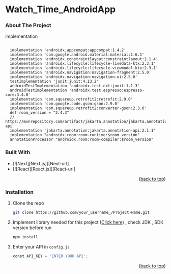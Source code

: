 <a name="readme-top"></a>
# Watch_Time_AndroidApp


<!-- ABOUT THE PROJECT -->
### About The Project
  
<p name="implementation"> implementation </p>
<pre><code>
  implementation 'androidx.appcompat:appcompat:1.4.2'
  implementation 'com.google.android.material:material:1.6.1'
  implementation 'androidx.constraintlayout:constraintlayout:2.1.4'
  implementation 'androidx.lifecycle:lifecycle-livedata-ktx:2.3.1'
  implementation 'androidx.lifecycle:lifecycle-viewmodel-ktx:2.3.1'
  implementation 'androidx.navigation:navigation-fragment:2.5.0'
  implementation 'androidx.navigation:navigation-ui:2.5.0'
  testImplementation 'junit:junit:4.13.2'
  androidTestImplementation 'androidx.test.ext:junit:1.1.3'
  androidTestImplementation 'androidx.test.espresso:espresso-core:3.4.0'
  implementation 'com.squareup.retrofit2:retrofit:2.9.0'
  implementation 'com.google.code.gson:gson:2.9.0'
  implementation 'com.squareup.retrofit2:converter-gson:2.3.0'
  def room_version = "2.4.3"
  // https://mvnrepository.com/artifact/jakarta.annotation/jakarta.annotation-api
  implementation 'jakarta.annotation:jakarta.annotation-api:2.1.1'
  implementation "androidx.room:room-runtime:$room_version"
  annotationProcessor "androidx.room:room-compiler:$room_version"
</code></pre>

### Built With

* [![Next][Next.js]][Next-url]
* [![React][React.js]][React-url]

<p align="right">(<a href="#readme-top">back to top</a>)</p>

### Installation

1. Clone the repo
   ```sh
   git clone https://github.com/your_username_/Project-Name.git
   ```
3. Implement library needed for this project (<a href="#implementation">Click here</a>) , check JDK , SDK version before run 
   ```sh
   npm install
   ```
4. Enter your API in `config.js`
   ```js
   const API_KEY = 'ENTER YOUR API';
   ```

<p align="right">(<a href="#readme-top">back to top</a>)</p>


